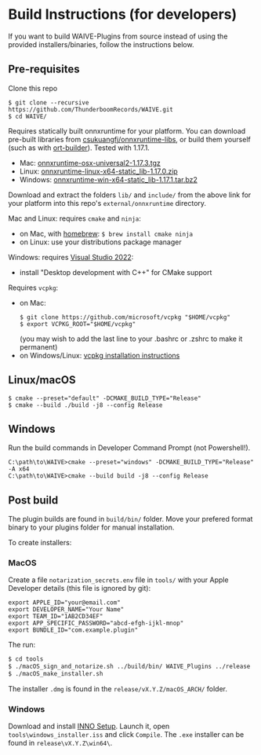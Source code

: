 # Build Instructions (for developers)
If you want to build WAIVE-Plugins from source instead of using the provided installers/binaries, follow the instructions below.

## Pre-requisites
Clone this repo
```shell
$ git clone --recursive https://github.com/ThunderboomRecords/WAIVE.git
$ cd WAIVE/
```

Requires statically built onnxruntime for your platform. You can download pre-built libraries from [csukuangfj/onnxruntime-libs](https://huggingface.co/csukuangfj/onnxruntime-libs/tree/main), or build them yourself (such as with [ort-builder](https://github.com/olilarkin/ort-builder/tree/bfbd362c9660fce9600a43732e3f8b53d5fb243a)).
Tested with 1.17.1.
- Mac: [onnxruntime-osx-universal2-1.17.3.tgz](https://huggingface.co/csukuangfj/onnxruntime-libs/blob/main/onnxruntime-osx-universal2-1.17.3.tgz)
- Linux: [onnxruntime-linux-x64-static_lib-1.17.0.zip](https://huggingface.co/csukuangfj/onnxruntime-libs/blob/main/onnxruntime-linux-x64-static_lib-1.17.0.zip)
- Windows: [onnxruntime-win-x64-static_lib-1.17.1.tar.bz2](https://huggingface.co/csukuangfj/onnxruntime-libs/blob/main/onnxruntime-win-x64-static_lib-1.17.1.tar.bz2)

Download and extract the folders `lib/` and `include/` from the above link for your platform into this repo's `external/onnxruntime` directory.

Mac and Linux: requires `cmake` and `ninja`:
- on Mac, with [homebrew](https://brew.sh/): ```$ brew install cmake ninja```
- on Linux: use your distributions package manager

Windows: requires [Visual Studio 2022](https://visualstudio.microsoft.com/):
- install "Desktop development with C++" for CMake support


Requires `vcpkg`:
- on Mac:
  ```shell
  $ git clone https://github.com/microsoft/vcpkg "$HOME/vcpkg"
  $ export VCPKG_ROOT="$HOME/vcpkg"
  ```
  (you may wish to add the last line to your .bashrc or .zshrc to make it permanent)
- on Windows/Linux: [vcpkg installation instructions](https://learn.microsoft.com/en-gb/vcpkg/get_started/get-started?pivots=shell-cmd)


## Linux/macOS

```shell
$ cmake --preset="default" -DCMAKE_BUILD_TYPE="Release"
$ cmake --build ./build -j8 --config Release
```

## Windows
Run the build commands in Developer Command Prompt (not Powershell!).

```shell
C:\path\to\WAIVE>cmake --preset="windows" -DCMAKE_BUILD_TYPE="Release" -A x64
C:\path\to\WAIVE>cmake --build build -j8 --config Release
```

## Post build
The plugin builds are found in ```build/bin/``` folder. 
Move your prefered format binary to your plugins folder for manual installation.

To create installers:
### MacOS
Create a file `notarization_secrets.env` file in `tools/` with your Apple Developer details (this file is ignored by git):
```
export APPLE_ID="your@email.com"
export DEVELOPER_NAME="Your Name"
export TEAM_ID="1AB2CD34EF"
export APP_SPECIFIC_PASSWORD="abcd-efgh-ijkl-mnop"
export BUNDLE_ID="com.example.plugin"
```
The run:
```bash
$ cd tools
$ ./macOS_sign_and_notarize.sh ../build/bin/ WAIVE_Plugins ../release
$ ./macOS_make_installer.sh
```
The installer `.dmg` is found in the `release/vX.Y.Z/macOS_ARCH/` folder.

### Windows
Download and install [INNO Setup](https://jrsoftware.org/isinfo.php). 
Launch it, open `tools\windows_installer.iss` and click `Compile`.
The `.exe` installer can be found in `release\vX.Y.Z\win64\`.